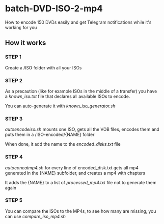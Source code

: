 # batch-DVD-ISO-2-mp4
How to encode 150 DVDs easily and get Telegram notifications while it's working for you

## How it works 

### STEP 1

Create a /ISO folder with all your ISOs

### STEP 2

As a precaution (like for example ISOs in the middle of a transfer) you have a *known_iso.txt* file that declares all available ISOs to encode.

You can auto-generate it with *known_iso_generator.sh*

### STEP 3 

*autoencodeiso.sh* mounts one ISO, gets all the VOB files, encodes them and puts them in a /ISO-encoded/{NAME} folder

When done, it add the name to the *encoded_disks.txt* file

### STEP 4 

*autoconcatmp4.sh* for every line of encoded_disk.txt gets all mp4 generated in the {NAME} subfolder, and creates a mp4 with chapters

It adds the {NAME} to a list of *processed_mp4.txt* file not to generate them again

### STEP 5 

You can compare the ISOs to the MP4s, to see how many are missing, you can use *compare_iso_mp4.sh*
